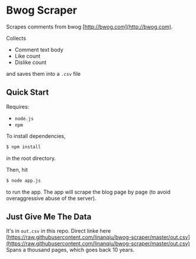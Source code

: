 # Bwog Scraper

Scrapes comments from bwog [http://bwog.com](http://bwog.com).

Collects

- Comment text body
- Like count
- Dislike count

and saves them into a `.csv` file

## Quick Start

Requires:

- `node.js`
- `npm`

To install dependencies,

```bash
$ npm install
```

in the root directory.

Then, hit

```bash
$ node app.js
```

to run the app. The app will scrape the blog page by page (to avoid
overaggressive abuse of the server).

## Just Give Me The Data

It's in `out.csv` in this repo. Direct linke here
[https://raw.githubusercontent.com/linanqiu/bwog-scraper/master/out.csv](https://raw.githubusercontent.com/linanqiu/bwog-scraper/master/out.csv) Spans a thousand pages, which goes back 10
years. 

